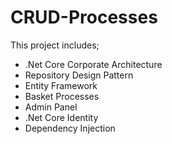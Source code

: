 # CRUD-Processes

This project includes;
* .Net Core Corporate Architecture
* Repository Design Pattern
* Entity Framework
* Basket Processes
* Admin Panel
* .Net Core Identity
* Dependency Injection
